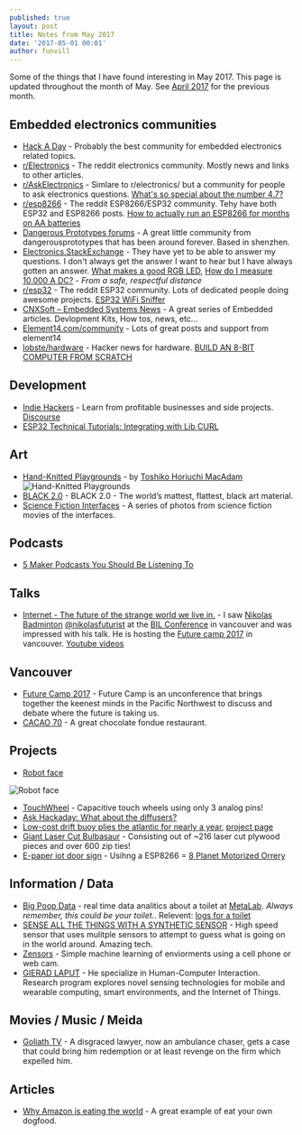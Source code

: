 ```yaml
---
published: true
layout: post
title: Notes from May 2017
date: '2017-05-01 00:01'
author: funvill
---
```


Some of the things that I have found interesting in May 2017. This page is updated throughout the month of May. See [April 2017](https://blog.abluestar.com/notes-from-april_2017) for the previous month.

## Embedded electronics communities

- [Hack A Day](http://hackaday.com/) - Probably the best community for embedded electronics related topics. 
- [r/Electronics](https://www.reddit.com/r/electronics/) - The reddit electronics community. Mostly news and links to other articles.
- [r/AskElectronics](https://www.reddit.com/r/AskElectronics/) - Simlare to r/electronics/ but a community for people to ask electronics questions. [What's so special about the number 4.7?](https://www.reddit.com/r/AskElectronics/comments/355vu9/whats_so_special_about_the_number_47/)
- [r/esp8266](https://www.reddit.com/r/esp8266/) - The reddit ESP8266/ESP32 community. Tehy have both ESP32 and ESP8266 posts. [How to actually run an ESP8266 for months on AA batteries](https://www.reddit.com/r/esp8266/comments/4gmkfl/how_to_actually_run_an_esp8266_for_months_on_aa/)
- [Dangerous Prototypes forums](http://dangerousprototypes.com/forum/) - A great little community from dangerousprototypes that has been around forever. Based in shenzhen. 
- [Electronics.StackExchange](https://electronics.stackexchange.com/) - They have yet to be able to answer my questions. I don't always get the answer I want to hear but I have always gotten an answer. [What makes a good RGB LED](https://electronics.stackexchange.com/questions/11790/what-makes-a-good-rgb-led), [How do I measure 10,000 A DC?](https://electronics.stackexchange.com/questions/301719/how-do-i-measure-10-000-a-dc) - *From a safe, respectful distance*
- [r/esp32](https://www.reddit.com/r/esp32/) - The reddit ESP32 community. Lots of dedicated people doing awesome projects. [ESP32 WiFi Sniffer](https://www.reddit.com/r/esp32/comments/5ps5oo/esp32_wifi_sniffer/)
- [CNXSoft – Embedded Systems News](http://www.cnx-software.com/) - A great series of Embedded articles. Devlopment Kits, How tos, news, etc... 
- [Element14.com/community](https://www.element14.com/community/welcome) - Lots of great posts and support from element14
- [lobste/hardware](https://lobste.rs/t/hardware) - Hacker news for hardware. [BUILD AN 8-BIT COMPUTER FROM SCRATCH](https://eater.net/8bit/) 

## Development 

- [Indie Hackers](https://www.indiehackers.com/businesses) - Learn from profitable businesses and side projects. [Discourse](https://www.indiehackers.com/businesses/discourse)
- [ESP32 Technical Tutorials: Integrating with Lib CURL](https://www.youtube.com/watch?v=tp4OC_kGMgU)

## Art 

- [Hand-Knitted Playgrounds](http://www.archdaily.com/297941/meet-the-artist-behind-those-amazing-hand-knitted-playgrounds) - by [Toshiko Horiuchi MacAdam](https://netplayworks.com/) 
![Hand-Knitted Playgrounds](http://blog.abluestar.com/public/uploads/MK090730_1036.jpg "Hand-Knitted Playgrounds") 
- [BLACK 2.0](https://culturehustle.com/products/black-v1-0-beta-the-world-s-mattest-flattest-blackest-art-material) - BLACK 2.0 - The world’s mattest, flattest, black art material.
- [Science Fiction Interfaces](http://sciencefictioninterfaces.tumblr.com/) - A series of photos from science fiction movies of the interfaces. 

## Podcasts 

- [5 Maker Podcasts You Should Be Listening To](http://makezine.com/2016/04/25/5-maker-podcasts-you-should-be-listening-to/)

## Talks 

- [Internet - The future of the strange world we live in.](https://twitter.com/NikolasFuturist/status/858679580051128322) - I saw [Nikolas Badminton](http://nikolasbadminton.com/) [@nikolasfuturist](https://twitter.com/nikolasfuturist) at the [BIL Conference](https://bilconference.com/event/bil-vancouver-2017/) in vancouver and was impressed with his talk. He is hosting the [Future camp 2017](https://www.eventbrite.com/e/future-camp-2017-tickets-33567645732) in vancouver.   [Youtube videos](https://www.youtube.com/user/designculturemind/videos?flow=grid&view=0&sort=p)

## Vancouver 

- [Future Camp 2017](https://www.eventbrite.com/e/future-camp-2017-tickets-33567645732) - Future Camp is an unconference that brings together the keenest minds in the Pacific Northwest to discuss and debate where the future is taking us.
- [CACAO 70](https://www.google.com/maps/place/CACAO+70/@49.2889272,-123.1417109,17z/data=!4m5!3m4!1s0x0:0x7b6030ff164b7042!8m2!3d49.2889272!4d-123.1395222?hl=en) - A great chocolate fondue restaurant.

## Projects 

 - [Robot face](http://mocymo.org/tagged/works)
 
![Robot face](http://blog.abluestar.com/public/uploads/tumblr_inline_obm2lxCEZw1r7hyc1_500.jpg "Robot face") 

- [TouchWheel](https://github.com/simap/TouchWheel) - Capacitive touch wheels using only 3 analog pins!
- [Ask Hackaday: What about the diffusers?](https://hackaday.com/2017/04/25/ask-hackaday-what-about-the-diffusers/) 
- [Low-cost drift buoy plies the atlantic for nearly a year](https://hackaday.com/2017/04/28/low-cost-drift-buoy-plies-the-atlantic-for-nearly-a-year/), [project page](http://mdbuoyproject.wixsite.com/)
- [Giant Laser Cut Bulbasaur](http://www.instructables.com/id/Giant-Laser-Cut-Bulbasaur/) - Consisting out of ~216 laser cut plywood pieces and over 600 zip ties!
- [E-paper iot door sign](https://www.tindie.com/products/electronictrik/high-tech-e-paper-iot-door-sign) - Usihng a ESP8266 
= [8 Planet Motorized Orrery](http://www.instructables.com/id/8-Planet-Motorized-Orrery-3D-Printed/)

## Information / Data 

- [Big Poop Data](https://bigpoopdata.com/) - real time data analitics about a toilet at [MetaLab](https://metalab.at/). *Always remember, this could be your toilet.*. Relevent: [logs for a toilet](https://hackaday.com/2017/04/29/logs-for-a-toilet/)
- [SENSE ALL THE THINGS WITH A SYNTHETIC SENSOR](https://hackaday.com/2017/05/19/sense-all-the-things-with-a-synthetic-sensor/#comment-3601604) - High speed sensor that uses mulitple sensors to attempt to guess what is going on in the world around. Amazing tech.
- [Zensors](http://www.gierad.com/projects/zensors/) - Simple machine learning of enviorments using a cell phone or web cam.
- [GIERAD LAPUT](http://www.gierad.com/) - He specialize in Human-Computer Interaction. Research program explores novel sensing technologies for mobile and wearable computing, smart environments, and the Internet of Things. 

## Movies / Music / Meida 

- [Goliath TV](http://www.imdb.com/title/tt4687880/) - A disgraced lawyer, now an ambulance chaser, gets a case that could bring him redemption or at least revenge on the firm which expelled him.

## Articles 

- [Why Amazon is eating the world](https://techcrunch.com/2017/05/14/why-amazon-is-eating-the-world/) - A great example of eat your own dogfood. 
